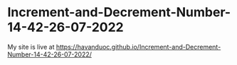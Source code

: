 ﻿# Increment-and-Decrement-Number-14-42-26-07-2022

My site is live at https://havanduoc.github.io/Increment-and-Decrement-Number-14-42-26-07-2022/
